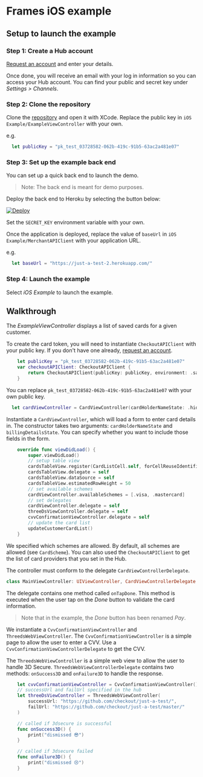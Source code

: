 # Frames iOS example

## Setup to launch the example

### Step 1: Create a Hub account

[Request an account](https://www.checkout.com/contact-sales) and enter your details.

Once done, you will receive an email with your log in information so you can access your Hub account. You can find your public and secret key under _Settings > Channels_.

### Step 2: Clone the repository

Clone the [repository](https://github.com/checkout/frames-ios) and open it with XCode. Replace the public key in `iOS Example/ExampleViewController` with your own.

e.g.

```swift
  let publicKey = "pk_test_03728582-062b-419c-91b5-63ac2a481e07"
```

### Step 3: Set up the example back end

You can set up a quick back end to launch the demo.

> Note: The back end is meant for demo purposes.

Deploy the back end to Heroku by selecting the button below:

[![Deploy](https://www.herokucdn.com/deploy/button.svg)](https://heroku.com/deploy?template=https://github.com/checkout/mobile-sdk-backend)

Set the `SECRET_KEY` environment variable with your own.

Once the application is deployed, replace the value of `baseUrl` in `iOS Example/MerchantAPIClient` with your application URL.

e.g.

```swift
  let baseUrl = "https://just-a-test-2.herokuapp.com/"
```

### Step 4: Launch the example

Select _iOS Example_ to launch the example.

## Walkthrough

The _ExampleViewController_ displays a list of saved cards for a given customer.

To create the card token, you will need to instantiate `CheckoutAPIClient` with
your public key. If you don't have one already, [request an account](https://www.checkout.com/contact-sales).

```swift
    let publicKey = "pk_test_03728582-062b-419c-91b5-63ac2a481e07"
    var checkoutAPIClient: CheckoutAPIClient {
        return CheckoutAPIClient(publicKey: publicKey, environment: .sandbox)
    }
```

You can replace `pk_test_03728582-062b-419c-91b5-63ac2a481e07` with your own public key.

```swift
  let cardViewController = CardViewController(cardHolderNameState: .hidden, billingDetailsState: .normal)
```

Instantiate a `CardViewController`, which will load a form to enter card details in. The constructor takes two
arguments: `cardHolderNameState` and `billingDetailsState`. You can specify whether you want to include those fields
in the form.

```swift
    override func viewDidLoad() {
        super.viewDidLoad()
        // setup table view
        cardsTableView.register(CardListCell.self, forCellReuseIdentifier: "cardCell")
        cardsTableView.delegate = self
        cardsTableView.dataSource = self
        cardsTableView.estimatedRowHeight = 50
        // set available schemes
        cardViewController.availableSchemes = [.visa, .mastercard]
        // set delegates
        cardViewController.delegate = self
        threeDsViewController.delegate = self
        cvvConfirmationViewController.delegate = self
        // update the card list
        updateCustomerCardList()
    }
```

We specified which schemes are allowed.
By default, all schemes are allowed (see `CardScheme`). You can also used the `CheckoutAPIClient` to
get the list of card providers that you set in the Hub.

The controller must conform to the delegate `CardViewControllerDelegate`.

```swift
class MainViewController: UIViewController, CardViewControllerDelegate {
```

The delegate contains one method called `onTapDone`. This method is executed when the user tap
on the _Done_ button to validate the card information.

> Note that in the example, the _Done_ button has been renamed _Pay_.

We instantiate a `CvvConfirmationViewController` and `ThreedsWebViewController`.
The `CvvConfirmationViewController` is a simple page to allow the user to enter
a CVV. Use a `CvvConfirmationViewControllerDelegate` to get the CVV.

The `ThreedsWebViewController` is a simple web view to allow the user to handle
3D Secure. `ThreedsWebViewControllerDelegate` contains two methods: `onSuccess3D`
and `onFailure3D` to handle the response.

```swift
    let cvvConfirmationViewController = CvvConfirmationViewController()
    // successUrl and failUrl specified in the hub
    let threeDsViewController = ThreedsWebViewController(
        successUrl: "https://github.com/checkout/just-a-test/",
        failUrl: "https://github.com/checkout/just-a-test/master/"
    )

    // called if 3dsecure is successful
    func onSuccess3D() {
        print("dismissed 😎")
    }

    // called if 3dsecure failed
    func onFailure3D() {
        print("dismissed 😢")
    }
```
